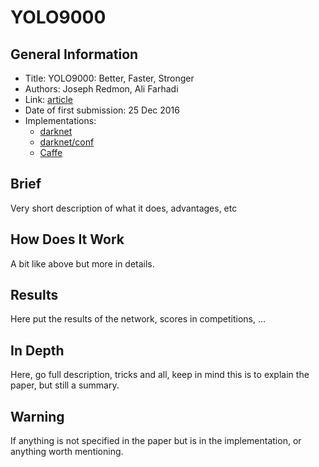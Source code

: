 # YOLO9000

## General Information

- Title: YOLO9000: Better, Faster, Stronger
- Authors: Joseph Redmon, Ali Farhadi
- Link: [article](https://arxiv.org/abs/1612.08242)
- Date of first submission: 25 Dec 2016
- Implementations:
    - [darknet](https://github.com/philipperemy/yolo-9000)
    - [darknet/conf](https://github.com/pjreddie/darknet/blob/master/cfg/yolo9000.cfg)
    - [Caffe](https://github.com/karta0807913/caffe-yolo-9000)

## Brief

Very short description of what it does, advantages, etc

## How Does It Work

A bit like above but more in details.

## Results

Here put the results of the network, scores in competitions, ...

## In Depth

Here, go full description, tricks and all, keep in mind this is to explain the paper, but still a summary.

## Warning

If anything is not specified in the paper but is in the implementation, or anything worth mentioning.